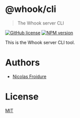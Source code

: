 [//]: # ( )
[//]: # (This file is automatically generated by a `metapak`)
[//]: # (module. Do not change it  except between the)
[//]: # (`content:start/end` flags, your changes would)
[//]: # (be overridden.)
[//]: # ( )
# @whook/cli
> The Whook server CLI

[![GitHub license](https://img.shields.io/badge/license-MIT-blue.svg)](https://github.com/nfroidure/@whook/cli/blob/master/LICENSE)
[![NPM version](https://badge.fury.io/js/@whook/cli.svg)](https://npmjs.org/package/@whook/cli)


[//]: # (::contents:start)

This is the Whook server CLI tool.

[//]: # (::contents:end)

# Authors
- [Nicolas Froidure](http://insertafter.com/en/index.html)

# License
[MIT](https://github.com/nfroidure/@whook/cli/blob/master/LICENSE)
